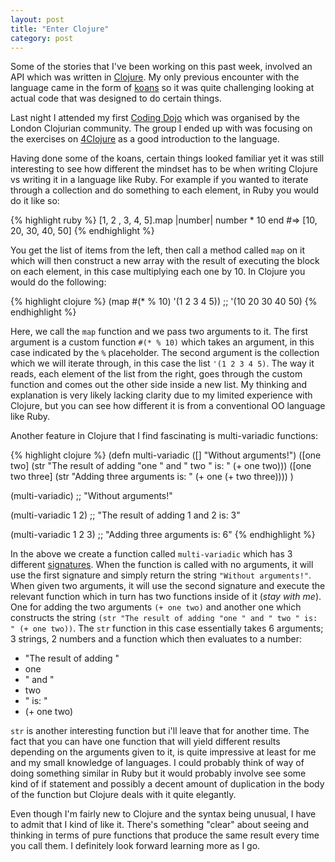 ```yaml
---
layout: post
title: "Enter Clojure"
category: post
---
```


Some of the stories that I've been working on this past week, involved an API which was written in [Clojure](http://clojure.org/). My only previous encounter with the language came in the form of [koans](https://github.com/functional-koans/clojure-koans) so it was quite challenging looking at actual code that was designed to do certain things.

Last night I attended my first [Coding Dojo](http://otfrom.wordpress.com/2010/10/26/faq-how-much-do-i-need-to-know-before-i-come-to-the-dojo/) which was organised by the London Clojurian community. The group I ended up with was focusing on the exercises on [4Clojure](http://www.4clojure.com/problems) as a good introduction to the language.

Having done some of the koans, certain things looked familiar yet it was still interesting to see how different the mindset has to be when writing Clojure vs writing it in a language like Ruby. For example if you wanted to iterate through a collection and do something to each element, in Ruby you would do it like so:

{% highlight ruby %}
[1, 2 , 3, 4, 5].map |number|
  number * 10
end
#=> [10, 20, 30, 40, 50]
{% endhighlight %}

You get the list of items from the left, then call a method called `map` on it which will then construct a new array with the result of executing the block on each element, in this case multiplying each one by 10.  In Clojure you would do the following:

{% highlight clojure %}
(map #(* % 10) '(1 2 3 4 5))
;; '(10 20 30 40 50)
{% endhighlight %}

Here, we call the `map` function and we pass two arguments to it. The first argument is a custom function `#(* % 10)` which takes an argument, in this case indicated by the `%` placeholder. The second argument is the collection which we will iterate through, in this case the list `'(1 2 3 4 5)`. The way it reads, each element of the list from the right, goes through the custom function and comes out the other side inside a new list. My thinking and explanation is very likely lacking clarity due to my limited experience with Clojure, but you can see how different it is from a conventional OO language like Ruby.

Another feature in Clojure that I find fascinating is multi-variadic functions:

{% highlight clojure %}
(defn multi-variadic
 ([] "Without arguments!")
 ([one two] (str "The result of adding "one " and " two " is: " (+ one two)))
 ([one two three] (str "Adding three arguments is: " (+ one (+ two three))))
)

(multi-variadic)
;; "Without arguments!"

(multi-variadic 1 2)
;; "The result of adding 1 and 2 is: 3" 

(multi-variadic 1 2 3)
;; "Adding three arguments is: 6"
{% endhighlight %}

In the above we create a function called `multi-variadic` which has 3 different [signatures](https://en.wikipedia.org/wiki/Signature_(computer_science)).  When the function is called with no arguments, it will use the first signature and simply return the string `"Without arguments!"`. When given two arguments, it will use the second signature and execute the relevant function which in turn has two functions inside of it (*stay with me*). One for adding the two arguments `(+ one two)` and another one which constructs the string `(str "The result of adding "one " and " two " is: " (+ one two))`. The `str` function in this case essentially takes 6 arguments; 3 strings, 2 numbers and a function which then evaluates to a number: 

- "The result of adding "
- one
- " and "
- two
- " is: "
- (+ one two)


`str` is another interesting function but i'll leave that for another time.  The fact that you can have one function that will yield different results depending on the arguments given to it, is quite impressive at least for me and my small knowledge of languages.  I could probably think of way of doing something similar in Ruby but it would probably involve see some kind of if statement and possibly a decent amount of duplication in the body of the function but Clojure deals with it quite elegantly. 

Even though I'm fairly new to Clojure and the syntax being unusual, I have to admit that I kind of like it. There's something "clear" about seeing and thinking in terms of pure functions that produce the same result every time you call them. I definitely look forward learning more as I go.

